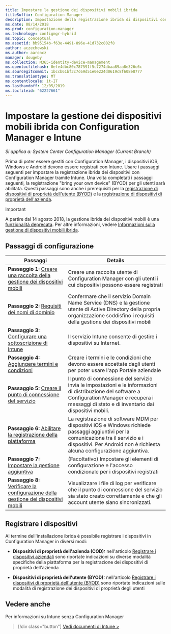 ```yaml
---
title: Impostare la gestione dei dispositivi mobili ibrida
titleSuffix: Configuration Manager
description: Impostazione della registrazione ibrida di dispositivi con Configuration Manager e Intune.
ms.date: 08/14/2018
ms.prod: configuration-manager
ms.technology: configmgr-hybrid
ms.topic: conceptual
ms.assetid: bb95154b-f63e-4491-896e-41d732c802f8
author: aczechowski
ms.author: aaroncz
manager: dougeby
ms.collection: M365-identity-device-management
ms.openlocfilehash: 0efe4dbc80c787591f5c7274dbaa89aa8e326c6c
ms.sourcegitcommit: 1bccb61bf3c7c69d51e0e224d0619c8f608e8777
ms.translationtype: MT
ms.contentlocale: it-IT
ms.lasthandoff: 12/05/2019
ms.locfileid: "62227661"
---
```

# <a name="set-up-hybrid-mdm-with-configuration-manager-and-microsoft-intune"></a>Impostare la gestione dei dispositivi mobili ibrida con Configuration Manager e Intune

*Si applica a: System Center Configuration Manager (Current Branch)*


Prima di poter essere gestiti con Configuration Manager, i dispositivi iOS, Windows e Android devono essere registrati con Intune. Usare i passaggi seguenti per impostare la registrazione ibrida dei dispositivi con Configuration Manager tramite Intune. Una volta completati i passaggi seguenti, la registrazione "bring your own device" (BYOD) per gli utenti sarà abilitata. Questi passaggi sono anche i prerequisiti per la [registrazione di dispositivi di proprietà dell'utente (BYOD)](enroll-hybrid-ios-mac.md) e la [registrazione di dispositivi di proprietà dell'azienda](enroll-company-owned-devices.md).

> [!Important]  
> A partire dal 14 agosto 2018, la gestione ibrida dei dispositivi mobili è una [funzionalità deprecata](/sccm/core/plan-design/changes/deprecated/removed-and-deprecated-cmfeatures). Per altre informazioni, vedere [Informazioni sulla gestione di dispositivi mobili ibrida](/sccm/mdm/understand/hybrid-mobile-device-management).<!--Intune feature 2683117-->  



## <a name="set-up-steps"></a>Passaggi di configurazione

 |Passaggi|Details|  
 |-----------|-------------|  
 |**Passaggio 1:** [Creare una raccolta della gestione dei dispositivi mobili](create-mdm-collection.md)|Creare una raccolta utente di Configuration Manager con gli utenti i cui dispositivi possono essere registrati|  
 |**Passaggio 2:** [Requisiti dei nomi di dominio](confirm-dns.md)|Confermare che il servizio Domain Name Service (DNS) e la gestione utente di Active Directory della propria organizzazione soddisfino i requisiti della gestione dei dispositivi mobili|
 |**Passaggio 3:** [Configurare una sottoscrizione di Intune](configure-intune-subscription.md)|Il servizio Intune consente di gestire i dispositivi su Internet.|  
 |**Passaggio 4:** [Aggiungere termini e condizioni](terms-and-conditions.md)| Creare i termini e le condizioni che devono essere accettate dagli utenti per poter usare l'app Portale aziendale|
 |**Passaggio 5:** [Creare il punto di connessione del servizio](create-service-connection-point.md)|Il punto di connessione del servizio invia le impostazioni e le informazioni di distribuzione del software a Configuration Manager e recupera i messaggi di stato e di inventario dai dispositivi mobili. |  
 |**Passaggio 6:** [Abilitare la registrazione della piattaforma](enable-platform-enrollment.md)|La registrazione di software MDM per dispositivi iOS e Windows richiede passaggi aggiuntivi per la comunicazione tra il servizio e i dispositivi. Per Android non è richiesta alcuna configurazione aggiuntiva.|  
 |**Passaggio 7:** [Impostare la gestione aggiuntiva](set-up-additional-management.md)|(Facoltativo) Impostare gli elementi di configurazione e l'accesso condizionale per i dispositivi registrati|
 |**Passaggio 8:** [Verificare la configurazione della gestione dei dispositivi mobili](verify-mdm-configuration.md)|Visualizzare i file di log per verificare che il punto di connessione del servizio sia stato creato correttamente e che gli account utente siano sincronizzati.|



## <a name="enroll-devices"></a>Registrare i dispositivi

Al termine dell'installazione ibrida è possibile registrare i dispositivi in Configuration Manager in diversi modi:

- **Dispositivi di proprietà dell'azienda (COD):** nell'articolo [Registrare i dispositivi aziendali](enroll-company-owned-devices.md) sono riportate indicazioni su diverse modalità specifiche della piattaforma per la registrazione dei dispositivi di proprietà dell'azienda  

- **Dispositivi di proprietà dell'utente (BYOD):** nell'articolo [Registrare i dispositivi di proprietà dell'utente (BYOD)](enroll-hybrid-ios-mac.md) sono riportate indicazioni sulle modalità di registrazione dei dispositivi di proprietà degli utenti  



## <a name="see-also"></a>Vedere anche

Per informazioni su Intune senza Configuration Manager
> [!div class="button"]
> [Vedi documenti di Intune >](https://docs.microsoft.com/intune/deploy-use/enroll-devices-in-microsoft-intune)


